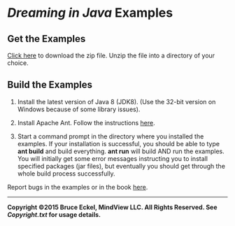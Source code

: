 # *Dreaming in Java* Examples

## Get the Examples ##

[Click here](https://github.com/BruceEckel/Dreaming-in-Java/archive/master.zip) to download the zip file. Unzip the file into a directory of your choice.

## Build the Examples ##
1. Install the latest version of Java 8 (JDK8). (Use the 32-bit version on Windows because of some library issues).

1. Install Apache Ant. Follow the instructions [here](https://ant.apache.org/manual/install.html#getting).

1. Start a command prompt in the directory where you installed the examples. If your installation is successful, you should be able to type **ant build** and build everything. **ant run** will build AND run the examples. You will initially get some error messages instructing you to install specified packages (jar files), but eventually you should get through the whole build process successfully.


Report bugs in the examples or in the book [here](https://github.com/BruceEckel/Dreaming-in-Java/issues).

----------
**Copyright &copy;2015 Bruce Eckel, MindView LLC. All Rights Reserved. See *Copyright.txt* for usage details.**
